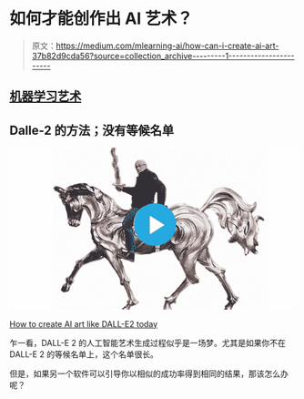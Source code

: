 # 如何才能创作出 AI 艺术？

> 原文：<https://medium.com/mlearning-ai/how-can-i-create-ai-art-37b82d9cda56?source=collection_archive---------1----------------------->

## [机器学习艺术](https://mlearning.substack.com/p/waiting-for-godot?r=z7zu8&s=w&utm_campaign=post&utm_medium=web)

## Dalle-2 的方法；没有等候名单

[![](img/b9398c4bfeadece78d7898feedd37169.png)](https://mlearning.substack.com/p/waiting-for-godot?r=z7zu8&s=w&utm_campaign=post&utm_medium=web)

[How to create AI art like DALL-E2 today](https://mlearning.substack.com/p/waiting-for-godot?r=z7zu8&s=w&utm_campaign=post&utm_medium=web)

乍一看，DALL-E 2 的人工智能艺术生成过程似乎是一场梦。尤其是如果你不在 DALL-E 2 的等候名单上，这个名单很长。

但是，如果另一个软件可以引导你以相似的成功率得到相同的结果，那该怎么办呢？